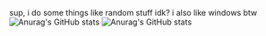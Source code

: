 sup, i do some things like random stuff idk?
i also like windows btw
![Anurag's GitHub stats](https://github-readme-stats.vercel.app/api?username=izhank216&show=reviews,discussions_started,discussions_answered,prs_merged,prs_merged_percentage) ![Anurag's GitHub stats](https://github-readme-stats.vercel.app/api/top-langs/?username=izhank216)
